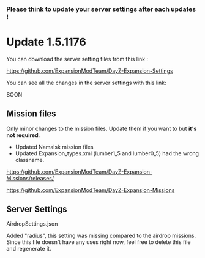 ### Please think to update your server settings after each updates !

# Update 1.5.1176

You can download the server setting files from this link : 

https://github.com/ExpansionModTeam/DayZ-Expansion-Settings

You can see all the changes in the server settings with this link: 

SOON

## Mission files

Only minor changes to the mission files. Update them if you want to but **it's not required**.

- Updated Namalsk mission files
- Updated Expansion_types.xml (lumber1_5 and lumber0_5) had the wrong classname.

https://github.com/ExpansionModTeam/DayZ-Expansion-Missions/releases/

https://github.com/ExpansionModTeam/DayZ-Expansion-Missions

## Server Settings

AirdropSettings.json

Added "radius", this setting was missing compared to the airdrop missions. Since this file doesn't have any uses right now, feel free to delete this file and regenerate it.